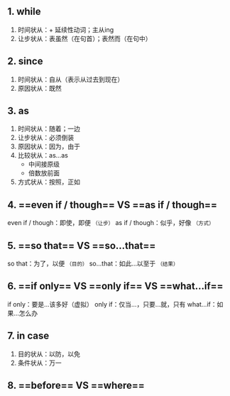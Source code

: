 ## 1. while
1. 时间状从：+ 延续性动词；主从ing
2. 让步状从：表虽然（在句首）；表然而（在句中）

## 2. since
1. 时间状从：自从（表示从过去到现在）
2. 原因状从：既然

## 3. as
1. 时间状从：随着；一边
2. 让步状从：必须倒装
3. 原因状从：因为，由于
4. 比较状从：as…as
	- 中间接原级
	- 倍数放前面
5. 方式状从：按照，正如

## 4. ==even if / though== VS ==as if / though==
even if / though：即使，即便  `（让步）`
as if / though：似乎，好像  `（方式）`

## 5. ==so that== VS ==so…that==
so that：为了，以便  `（目的）`
so…that：如此…以至于  `（结果）`

## 6. ==if only== VS ==only if== VS ==what…if==
if only：要是…该多好（虚拟）
only if：仅当…，只要…就，只有
what…if：如果…怎么办

## 7. in case
1. 目的状从：以防，以免
2. 条件状从：万一

## 8. ==before== VS ==where==

